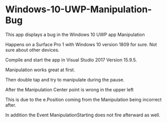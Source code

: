 # Windows-10-UWP-Manipulation-Bug
This app displays a bug in the Windows 10 UWP app Manipulation

Happens on a Surface Pro 1 with Windows 10 version 1809 for sure. Not sure about other devices.

Compile and start the app in Visual Studio 2017 Version 15.9.5.

Manipulation works great at first.

Then double tap and try to manipulate during the pause.

After the Manipulation Center point is wrong in the upper left

This is due to the e.Position coming from the Manipulation being incorrect after.

In addition the Event ManipulationStarting does not fire afterward as well.
